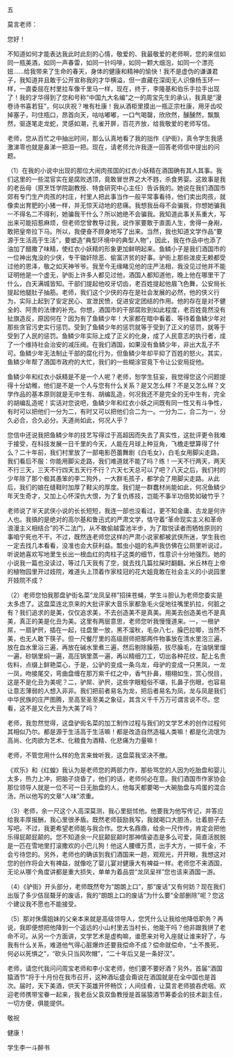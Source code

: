 五

莫言老师：

您好！

不知道如何才能表达我此时此刻的心情，敬爱的、我最敬爱的老师啊，您的来信如同一瓶美酒，如同一声春雷，如同一针吗啡，如同一颗大烟泡，如同一个漂亮妞……给我带来了生命的春天，身体的健康和精神的愉快！我不是虚伪的谦谦君子，我知道并且敢于公开宣称我的才华横溢，但一直藏在深闺无人识像杨玉环一样，一直委屈在村里拉车像千里马一样，现在，终于，李隆基和伯乐手拉手出现了！我的才华得到了您和号称“中国九大名编”之一的周宝先生的承认，我真是“漫卷诗书喜若狂”，何以庆祝？唯有杜康！我从酒柜里摸出一瓶正宗杜康，用牙齿咬掉塞子，叼住瓶口，昂首向天，咕咕嘟嘟，一口气喝罄，欣欣然，醺醺然，飘飘然，驱逐笔走龙蛇，灵感如潮，孔雀开屏，百花齐放，给我敬爱的老师写信。

老师，您从百忙之中抽出时间，那么认真地看了我的拙作《驴街》，真令学生我感激涕零也就是鼻涕一把泪一把。现在，请老师允许我逐一回答老师信中提出的问题。

（1）在我的小说中出现的那位大闹肉孩国的红衣小妖精在酒国确有其人其事。我们这里的一些混官实在是腐败透顶，竟敢冒世界之大不韪，杀食男婴。这故事是我的老岳母（原烹饪学院副教授、特食研究中心主任）告诉我的。她说在我们酒国市郊有专门生产肉孩的村庄，村里人把此事当作一般平常事看待，他们卖出肉孩，就像卖出育肥的小猪一样，并无惊天动地的悲痛。我想我岳母不会骗我，你想她骗我一不得名二不得利，她骗我干什么？所以她绝不会骗我。我知道此事关系重大，写出来可能招惹麻烦，但老师您曾教导过我，说作家要敢于直面人生，舍得一身剐，敢把皇帝拉下马。所以，我便奋不顾身地写了出来。当然，我也知道文学作品“要源于生活高于生活”，要塑造“典型环境中的典型人物”，因此，我在作品中也添了油加了醋撒了味精，使红衣小妖精的形象更加鲜明起来。鱼鳞小子是我们酒国市的一位神出鬼没的少侠，专干锄奸除恶、偷富济贫的好事。驴街上那些泼皮无赖都受过他的恩泽，敬之如天神爷爷。我至今无缘睹见他的庄严法相，我没见过他并不能证明他是一个虚无，驴街上许多人都见过他，酒国人都知道他，晚上他在哪里干了什么，白天满城皆知。干部们提起他咬牙切齿，老百姓提起他眉飞色舞，公安局长提起他腿肚子抽筋。老师，我们这个少侠的存在是社会发展的必然，他的侠义行为，实际上起到了安定民心、宣泄民愤，促进安定团结的作用。他的存在是对不健全的、阿贵的法律的补充。你想，酒国市的干部腐败到如此程度，老百姓竟然没有扯旗造反，原因何在？因为有了鱼鳞少年！大家都在暗中看着、等待着鱼鳞少年对那些贪官污吏实行惩罚。受到了鱼鳞少年的惩罚就等于受到了正义的惩罚，就等于受到了人民的惩罚。鱼鳞少年实际上成了正义的化身，成了人民意志的执行者，成了一个维持社会治安的减压阀。在我们酒国，如果没有鱼鳞少年，非出大乱子不可。鱼鳞少年无法制止干部的腐化行为，但鱼鳞少年却平抑了百姓的怒火。其实，鱼鳞少年帮了酒国市政府的大忙，我们的一些糊涂官竟下令让公安局捉他。

鱼鳞少年和红衣小妖精是不是一个人呢？老师，恕学生狂妄，我觉得您这个问题提得十分幼稚，他们是不是一个人与您有什么关系？是又怎么样？不是又怎么样？文学作品的基本原则就是无中生有、胡编乱造，何况我还不是完全的无中生有，完全的胡编乱造呢！实话对您说吧，鱼鳞少年和红衣小妖之间既有同一性又有斗争性，有时可以把他们一分为二，有时又可以把他们合二为一。一分为二，合二为一，分久必合，合久必分。天道尚如此，何况人乎？

您信中还说我把鱼鳞少年的技艺写得过于高超因而失去了真实性，这批评更令我难于接受，在科技发展一日千里的今天，人能在月球上种豆角，飞檐走壁算得了什么？二十年前，我们村里放了一部电影芭蕾舞剧《白毛女》，白毛女用脚尖走路，我们看后不服：你能用脚尖走路，我们难道就不能了吗？练！一天不行两天，两天不行三天，三天不行四天五天行不行？六天七天总可以了吧？八天之后，我们村的少年除了那个极其愚笨的李二狗外，一大群毛孩子，都学会了用脚尖走路。从此后，我们的娘在缝鞋时加厚了鞋尖的厚度。我们是一群蠢材尚能如此，何况鱼鳞少年天生奇才，又加上心怀深仇大恨，为了复仇练技，岂能不事半功倍势如破竹乎？

老师说了半天武侠小说的长长短短，我连一部也没看过，更不知金庸、古龙是何许人也。我搞的是绝对的高尔基和鲁迅式的严肃文学，恪守着“革命现实主义和革命浪漫主义相结合”的不二法门，从不敢偷越雷池半步，为了取悦读者而牺牲原则的事咱宁死也不干。不过，既然连老师您这样的严肃小说家都被武侠所迷，学生我也一定去找几本看看，没准也会大获利益。瓢虫小姐的名声我仿佛在公厕里听说过，听说她喜欢写地里生长出一根血红的肉柱子这类的细节，性意识十分地强烈。她的小说我一篇也没读过，等过几天我有了空，就去找几篇拉屎时翻翻。米丘林在上帝的植物园里开过妓院，难道头上顶着作家桂冠的花大姐竟敢在社会主义的小说园里开妓院不成？

（2）老师您怕我那盘驴街名菜“龙凤呈祥”招徕苍蝇，学生斗胆认为老师您委实是太多虑了。这盘菜连北京来的大批评家大音乐家都急毛火促地往嘴里扒拉，何脏之有？我们追求的是美，仅仅追求美，不去创造美不是真美。用美去创造美也不是真美，真正的美是化丑为美。这里有两层意思，老师您听我慢慢道来。一，一根驴屌，一扇驴屄，插在一起，往盘里一放，黑不溜秋，毛杂八七，臊巴拉唧，当然不美，也无人敢下筷子。但一尺餐厅里的高级厨师把那两件物事放在清水里泡三遍，放在血水里浴三遍，再放在碱水里煮三遍，然后剔除臊筋，拔尽臊毛，在油锅里熘一遍，砂锅里焖一遍，高压锅里蒸一遍，再以精细刀工，切出各种花纹，配上名贵佐料，点缀上鲜艳菜心，于是，公驴的变成一条乌龙，母驴的变成一只黑凤，一龙一凤，吻接尾交，弯曲盘缠在那万紫千红之中，香气扑鼻，栩栩如生，赏心悦目，这是不是化丑为美呢？二，驴屌、驴屄，这些字眼粗俗不堪，扎鼻子伤眼，也容易让意志薄弱的人想入非非。我们把前者易名为龙，把后者易名为凤，龙与凤是我们中华民族的庄严图腾，至高至圣至美之象征，其含义千千万万可谓言说不尽。您看，这不是又化大丑为大美了吗？

老师，我忽然觉得，这盘驴街名菜的加工制作过程与我们的文学艺术的创作过程何其相似乃尔。都是源于生活高于生活嘛！都是改造自然造福人类嘛！都是化流氓为高尚、化肉欲为艺术、化粮食为酒精、化悲痛为力量嘛！

老师，不管您用什么样的危言来耸听我，这盘菜我坚决不撤。

《欢乐》和《红蝗》我认为是老师您的两部力作，那些骂您的人因为吃胎盘和婴儿太多，热力上冲，把脑子烧昏了，他们的话，老师何必在意。我们酒国市作家协会那位领导人就是一位不可一日无胎盘的人，他每天都要喝一大碗胎盘与鸡蛋的混合汤，所以他写的文章“人味”浓重。

（3）老师，余一尺这个人高深莫测，我心里挺怵他。他要我为他写传记，并答应给我丰厚报酬，我心里很矛盾。既然老师鼓励我写，我就喝口大胆汤，壮着胆子去写吧。不过，我更希望老师能与我合作。您大名鼎鼎，给余一尺作传，肯定会把他乐得屁颠屁颠的。您不知道余一尺屁颠屁颠时那神情姿态是多么可爱，简直活脱脱是一匹在雪地里打滚撒欢的小巴儿狗！他这人腰缠万贯，出手大方，一掷千金，不会亏待您的。另外，老师也的确该到我们酒国来一趟，观观光，开开眼，我想这对您的创作将会大有裨益，就像吃了婴儿宴对健康大有裨益一样。老师您不来酒国，无论从哪个角度讲都是重大损失，单单为着品尝“龙凤呈祥”您也该来酒国一游。

（4）《驴街》开头部分，老师既然夸为“朗朗上口”，那“废话”又有何妨？现在我们出版了多少佶屈聱牙的废话，我的“朗朗上口的废话”为什么要“全部删除”呢？您这个建议我不愿也不能接受。

（5）那对侏儒姐妹的父亲本来就是高级领导人，您凭什么让我给他降低职务？再说，我即便想把他降到一个遥远的小山村里去当村长，他能干吗？他非跟我拼了老命不可。从另一个方面讲，文学艺术是虚构嘛，谁愿来对号入座就让谁来好了，与我有什么关系，难道他气得心脏爆炸还要我偿命不成？偿命就偿命，“士不畏死，何必以死惧之”，“砍头只当风吹帽”，“二十年后又是一条好汉”。

老师，请您代我问问周宝老师和李小宝老师，他们要不要好酒？另外，首届“酒国猿酒节”将于十月份在我市召开，这种酒坛盛会甭说在酒国就是在全中国也是首次。届时，天下美酒，供天下英雄开怀畅饮；人间佳肴，让莫言老师狼吞虎咽。欢迎老师携带宝眷一起来，我老岳父袁双鱼教授是首届猿酒节筹委会的技术副主任，一切方便，俱能提供。

敬祝

健康！

学生李一斗醉书